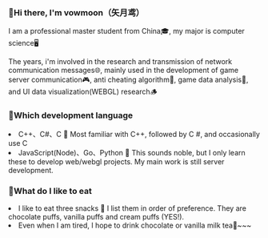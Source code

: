 <h3>🌙Hi there, I'm vowmoon（矢月鸢）</h3>
<p>I am a professional master student from China🎓, my major is computer science🖥️</p>
<p>The years, i'm involved in the research and transmission of network communication messages🌐, mainly used in the development of game server communication🎮, anti cheating algorithm👾, game data analysis🎲, and UI data visualization(WEBGL) research🪵</p>
<h3>🍉Which development language</h3>
<li>C++、C#、C 🍉 Most familiar with C++, followed by C #, and occasionally use C</li>
<li>JavaScript(Node)、Go、Python 🍉 This sounds noble, but I only learn these to develop web/webgl projects. My main work is still server development.</li>
<h3>🥞What do I like to eat</h3>
<li>I like to eat three snacks 🥞 I list them in order of preference. They are chocolate puffs, vanilla puffs and cream puffs (YES!).</li>
<li>Even when I am tired, I hope to drink chocolate or vanilla milk tea🧋~~~</li>
